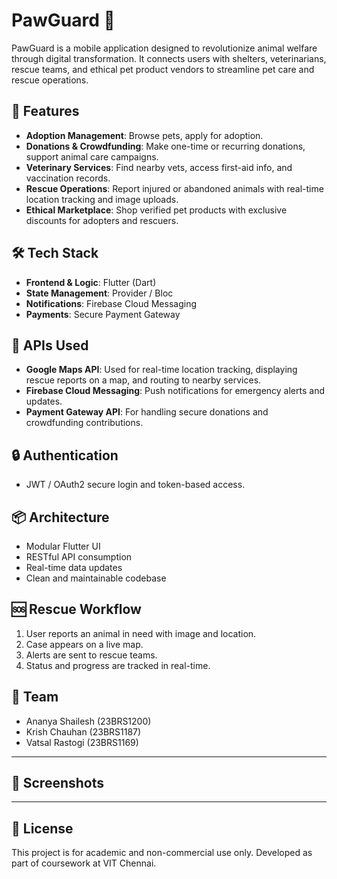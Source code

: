 # PawGuard 🐾

PawGuard is a mobile application designed to revolutionize animal welfare through digital transformation. It connects users with shelters, veterinarians, rescue teams, and ethical pet product vendors to streamline pet care and rescue operations.

## 🚀 Features

- **Adoption Management**: Browse pets, apply for adoption.
- **Donations & Crowdfunding**: Make one-time or recurring donations, support animal care campaigns.
- **Veterinary Services**: Find nearby vets, access first-aid info, and vaccination records.
- **Rescue Operations**: Report injured or abandoned animals with real-time location tracking and image uploads.
- **Ethical Marketplace**: Shop verified pet products with exclusive discounts for adopters and rescuers.

## 🛠️ Tech Stack

- **Frontend & Logic**: Flutter (Dart)
- **State Management**: Provider / Bloc
- **Notifications**: Firebase Cloud Messaging
- **Payments**: Secure Payment Gateway

## 📍 APIs Used

- **Google Maps API**: Used for real-time location tracking, displaying rescue reports on a map, and routing to nearby services.
- **Firebase Cloud Messaging**: Push notifications for emergency alerts and updates.
- **Payment Gateway API**: For handling secure donations and crowdfunding contributions.

## 🔒 Authentication

- JWT / OAuth2 secure login and token-based access.

## 📦 Architecture

- Modular Flutter UI
- RESTful API consumption
- Real-time data updates
- Clean and maintainable codebase

## 🆘 Rescue Workflow

1. User reports an animal in need with image and location.
2. Case appears on a live map.
3. Alerts are sent to rescue teams.
4. Status and progress are tracked in real-time.


## 👥 Team

- Ananya Shailesh (23BRS1200)
- Krish Chauhan (23BRS1187)
- Vatsal Rastogi (23BRS1169)

---

## 📱 Screenshots


---

## 📄 License

This project is for academic and non-commercial use only. Developed as part of coursework at VIT Chennai.
